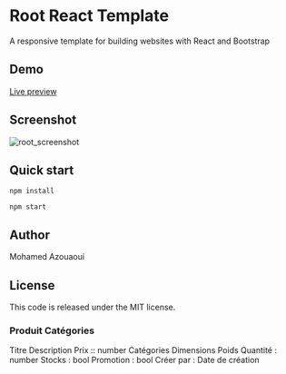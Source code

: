 # Root React Template
A responsive template for building websites with React and Bootstrap


## Demo
[Live preview](https://root-template.netlify.com/)

## Screenshot

![root_screenshot](https://user-images.githubusercontent.com/25878302/61295297-029b0880-a7d8-11e9-84dd-21bb9acc9bb7.jpg)

## Quick start

```
npm install 

npm start
```

## Author
Mohamed Azouaoui

## License
This code is released under the MIT license.




### Produit Catégories ###

Titre
Description
Prix			:: number
Catégories
Dimensions
Poids
Quantité 		: number
Stocks 			: bool
Promotion		: bool
Créer par :
Date de création

